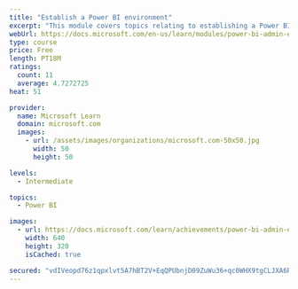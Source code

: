 ```yaml
---
title: "Establish a Power BI environment"
excerpt: "This module covers topics relating to establishing a Power BI environment within Office 365 containers."
webUrl: https://docs.microsoft.com/en-us/learn/modules/power-bi-admin-environment/
type: course
price: Free
length: PT18M
ratings:
  count: 11
  average: 4.7272725
heat: 51

provider:
  name: Microsoft Learn
  domain: microsoft.com
  images:
    - url: /assets/images/organizations/microsoft.com-50x50.jpg
      width: 50
      height: 50

levels:
  - Intermediate

topics:
  - Power BI

images:
  - url: https://docs.microsoft.com/learn/achievements/power-bi-admin-environment-social.png
    width: 640
    height: 320
    isCached: true

secured: "vdIVeopd76z1qpxlvt5A7hBT2V+EqQPUbnjD09ZuWu36+qc0WHX9tgCLJXA6RLjwgYqEZIzsxWIXac2RBq7uToj9A/hVS+IG/r4NJIvRhXmlS0eK5jcVF9URBu0cGagP2EThJGZWfp8EBR6qCl6Xj1M4Eq4/e90nz6EXBH2UUOXECktqz8jBYk7vcW25M/1TLYpFwAdk31+LVgoT1SqaxJcS50oYXZN6lWqAD/y5ptU18GEomccU8BiOaaMGSxdbtXCxidbilVzJEyThANCzVuKqWMwr+jqAHR3Ny7qq4pHc+fznUInmbhiV1Kvr/6qYyFPrs+qPty1v7T9bvrZg2WRmvGZFY54qedg3Kas8ocD3YeazAH6h/fopy/spvEEckcBz0RevOkp9zha9gBlNBYtR5USJV9AkW93Xq3h7Xc0=;bC9HBY81YorRq20Gr7Kqgg=="
---
```


